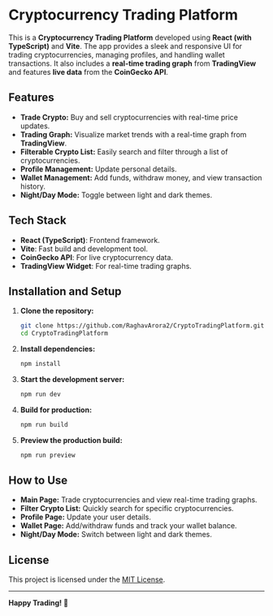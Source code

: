 # Cryptocurrency Trading Platform

This is a **Cryptocurrency Trading Platform** developed using **React (with TypeScript)** and **Vite**. The app provides a sleek and responsive UI for trading cryptocurrencies, managing profiles, and handling wallet transactions. It also includes a **real-time trading graph** from **TradingView** and features **live data** from the **CoinGecko API**.

## Features

- **Trade Crypto:** Buy and sell cryptocurrencies with real-time price updates.
- **Trading Graph:** Visualize market trends with a real-time graph from **TradingView**.
- **Filterable Crypto List:** Easily search and filter through a list of cryptocurrencies.
- **Profile Management:** Update personal details.
- **Wallet Management:** Add funds, withdraw money, and view transaction history.
- **Night/Day Mode:** Toggle between light and dark themes.

## Tech Stack

- **React (TypeScript)**: Frontend framework.
- **Vite**: Fast build and development tool.
- **CoinGecko API**: For live cryptocurrency data.
- **TradingView Widget**: For real-time trading graphs.

## Installation and Setup

1. **Clone the repository:**
   ```bash
   git clone https://github.com/RaghavArora2/CryptoTradingPlatform.git
   cd CryptoTradingPlatform
   ```

2. **Install dependencies:**
   ```bash
   npm install
   ```

3. **Start the development server:**
   ```bash
   npm run dev
   ```

4. **Build for production:**
   ```bash
   npm run build
   ```

5. **Preview the production build:**
   ```bash
   npm run preview
   ```

## How to Use

- **Main Page:** Trade cryptocurrencies and view real-time trading graphs.
- **Filter Crypto List:** Quickly search for specific cryptocurrencies.
- **Profile Page:** Update your user details.
- **Wallet Page:** Add/withdraw funds and track your wallet balance.
- **Night/Day Mode:** Switch between light and dark themes.

## License

This project is licensed under the [MIT License](LICENSE).

---

**Happy Trading! 🚀**
